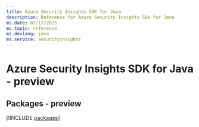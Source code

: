 ```yaml
---
title: Azure Security Insights SDK for Java
description: Reference for Azure Security Insights SDK for Java
ms.date: 07/17/2025
ms.topic: reference
ms.devlang: java
ms.service: securityinsights
---
```

# Azure Security Insights SDK for Java - preview
## Packages - preview
[!INCLUDE [packages](security-insights-index.md)]